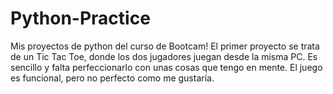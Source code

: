 # Python-Practice
Mis proyectos de python del curso de Bootcam!
El primer proyecto se trata de un Tic Tac Toe, donde los dos jugadores juegan desde la misma PC. Es sencillo y falta perfeccionarlo con unas cosas que tengo en mente. El juego es funcional, pero no perfecto como me gustaría.
